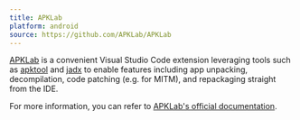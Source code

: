 ```yaml
---
title: APKLab
platform: android
source: https://github.com/APKLab/APKLab
---
```


[APKLab](https://github.com/APKLab/APKLab "APKLab") is a convenient Visual Studio Code extension leveraging tools such as [apktool](#apktool) and [jadx](#jadx) to enable features including app unpacking, decompilation, code patching (e.g. for MITM), and repackaging straight from the IDE.

For more information, you can refer to [APKLab's official documentation](https://apklab.surendrajat.xyz/).